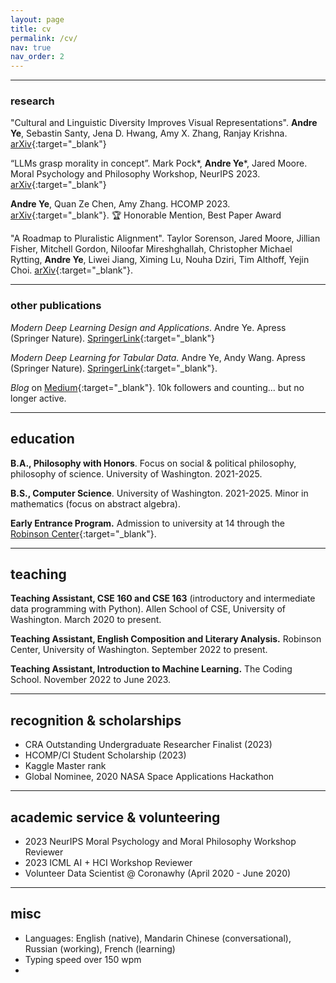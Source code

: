```yaml
---
layout: page
title: cv
permalink: /cv/
nav: true
nav_order: 2
---
```


---

### research

"Cultural and Linguistic Diversity Improves Visual Representations". 
**Andre Ye**, Sebastin Santy, Jena D. Hwang, Amy X. Zhang, Ranjay Krishna.
[arXiv](https://arxiv.org/abs/2310.14356){:target="_blank"}

“LLMs grasp morality in concept”. 
Mark Pock*, **Andre Ye***, Jared Moore.
Moral Psychology and Philosophy Workshop, NeurIPS 2023.
[arXiv](https://arxiv.org/abs/2310.14356){:target="_blank"}

**Andre Ye**, Quan Ze Chen, Amy Zhang.
HCOMP 2023.
[arXiv](https://arxiv.org/abs/2308.07528){:target="_blank"}.
🏆 Honorable Mention, Best Paper Award

"A Roadmap to Pluralistic Alignment".
Taylor Sorenson, Jared Moore, Jillian Fisher, Mitchell Gordon, Niloofar Mireshghallah, Christopher Michael Rytting, **Andre Ye**, Liwei Jiang, Ximing Lu, Nouha Dziri, Tim Althoff, Yejin Choi.
[arXiv](https://arxiv.org/abs/2402.05070){:target="_blank"}.

---

### other publications

*Modern Deep Learning Design and Applications*.
Andre Ye.
Apress (Springer Nature).
[SpringerLink](https://link.springer.com/book/10.1007/978-1-4842-7413-2){:target="_blank"}

*Modern Deep Learning for Tabular Data.*
Andre Ye, Andy Wang.
Apress (Springer Nature).
[SpringerLink](https://link.springer.com/book/10.1007/978-1-4842-8692-0){:target="_blank"}.

*Blog* on [Medium](https://andre-ye.medium.com/){:target="_blank"}.
10k followers and counting... but no longer active.

---

## education

**B.A., Philosophy with Honors**.
Focus on social & political philosophy, philosophy of science.
University of Washington. 2021-2025.

**B.S., Computer Science**.
University of Washington. 2021-2025.
Minor in mathematics (focus on abstract algebra).

**Early Entrance Program.**
Admission to university at 14 through the [Robinson Center](https://robinsoncenter.uw.edu/){:target="_blank"}.

---

## teaching

**Teaching Assistant, CSE 160 and CSE 163** (introductory and intermediate data programming with Python).
Allen School of CSE, University of Washington.
March 2020 to present.

**Teaching Assistant, English Composition and Literary Analysis.**
Robinson Center, University of Washington.
September 2022 to present.

**Teaching Assistant, Introduction to Machine Learning.**
The Coding School.
November 2022 to June 2023.

---

## recognition & scholarships
- CRA Outstanding Undergraduate Researcher Finalist (2023)
- HCOMP/CI Student Scholarship (2023)
- Kaggle Master rank
- Global Nominee, 2020 NASA Space Applications Hackathon

---

## academic service & volunteering
- 2023 NeurIPS Moral Psychology and Moral Philosophy Workshop Reviewer
- 2023 ICML AI + HCI Workshop Reviewer
- Volunteer Data Scientist @ Coronawhy (April 2020 - June 2020)

---

## misc
- Languages: English (native), Mandarin Chinese (conversational), Russian (working), French (learning)
- Typing speed over 150 wpm
- 


<!-- ---
layout: cv
permalink: /cv/
title: cv
nav: true
nav_order: 2
cv_pdf: Ye_Resume_Officially.pdf
--- -->